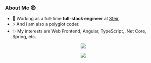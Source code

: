 ### About Me 😎

- 🔭 Working as a full-time **full-stack engineer** at [Sfeir](https://github.com/sfeir)
- ⚡ And i am also a polyglot coder.
- ✨ My interests are Web Frontend, Angular, TypeScript, .Net Core, Spring, etc.

<!--
**opage/opage** is a ✨ _special_ ✨ repository because its `README.md` (this file) appears on your GitHub profile.

Here are some ideas to get you started:

- 🔭 I’m currently working on ...
- 🌱 I’m currently learning ...
- 👯 I’m looking to collaborate on ...
- 🤔 I’m looking for help with ...
- 💬 Ask me about ...
- 📫 How to reach me: ...
- 😄 Pronouns: ...
- ⚡ Fun fact: ...
-->

<div align="center">
  <a href="https://opage.github.io"><img src="https://github-readme-stats.vercel.app/api?username=opage&hide=contribs&count_private=true&show_icons=true"></a>
  
  <a href="https://opage.github.io"><img src="https://github-readme-stats.vercel.app/api/top-langs/?username=opage"></a>
</p>
